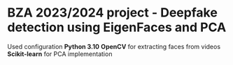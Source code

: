 # BZA 2023/2024 project - Deepfake detection using EigenFaces and PCA

Used configuration
**Python 3.10**
**OpenCV** for extracting faces from videos
**Scikit-learn** for PCA implementation
